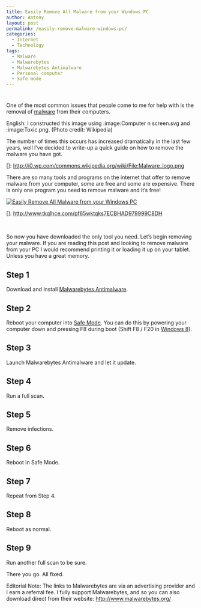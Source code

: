 ```yaml
---
title: Easily Remove All Malware from your Windows PC
author: Antony
layout: post
permalink: /easily-remove-malware-windows-pc/
categories:
  - Internet
  - Technology
tags:
  - Malware
  - Malwarebytes
  - Malwarebytes Antimalware
  - Personal computer
  - Safe mode
---
```

# 

One of the most common issues that people come to me for help with is the removal of [malware][1] from their computers.

 [1]: http://en.wikipedia.org/wiki/Malware "Malware"


English: I constructed this image using :image:Computer n screen.svg and :image:Toxic.png. (Photo credit: Wikipedia)

The number of times this occurs has increased dramatically in the last few years, well I’ve decided to write-up a quick guide on how to remove the malware you have got.

 []: http://i0.wp.com/commons.wikipedia.org/wiki/File:Malware_logo.png

There are so many tools and programs on the internet that offer to remove malware from your computer, some are free and some are expensive. There is only one program you need to remove malware and it’s free!

[![ Easily Remove All Malware from your Windows PC][4]][4]

 []: http://www.tkqlhce.com/pf65wktqks7ECBHAD979999C8DH

 



So now you have downloaded the only tool you need. Let’s begin removing your malware. If you are reading this post and looking to remove malware from your PC I would recommend printing it or loading it up on your tablet. Unless you have a great memory.

## Step 1

Download and install [Malwarebytes Antimalware][4].

 [4]: http://www.tkqlhce.com/pf65wktqks7ECBHAD979999C8DH

## Step 2

Reboot your computer into [Safe Mode][5]. You can do this by powering your computer down and pressing F8 during boot (Shift F8 / F20 in [Windows 8][6]).

 [5]: http://en.wikipedia.org/wiki/Safe_mode "Safe mode"
 [6]: http://blogs.msdn.com/b/b8/ "Windows 8"

## Step 3

Launch Malwarebytes Antimalware and let it update.

## Step 4

Run a full scan.

## Step 5

Remove infections.

## Step 6

Reboot in Safe Mode.

## Step 7

Repeat from Step 4.

## Step 8

Reboot as normal.

## Step 9

Run another full scan to be sure.

There you go. All fixed.

Editorial Note: The links to Malwarebytes are via an advertising provider and I earn a referral fee. I fully support Malwarebytes, and so you can also download direct from their website: http://www.malwarebytes.org/

